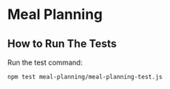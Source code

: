 # Meal Planning

## How to Run The Tests

Run the test command:

```
npm test meal-planning/meal-planning-test.js
```

